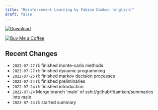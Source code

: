 ```yaml
---
title: "Reinforcement Learning by Fabian Damken (english)"
draft: false
---
```


[![Download](/download.png)](rl-summary.pdf)

[![Buy Me a Coffee](/kofi.png)](https://ko-fi.com/fdamken)

## Recent Changes
- `2022-07-27` rl: finished monte-carlo methods
- `2022-07-27` rl: finished dynamic programming
- `2022-07-25` rl: finished markov decision processes
- `2022-07-24` rl: finished preliminaries
- `2022-07-24` rl: finished introduction
- `2022-07-24` Merge branch 'main' of ssh://github/fdamken/summaries into main
- `2022-07-24` rl: started summary
